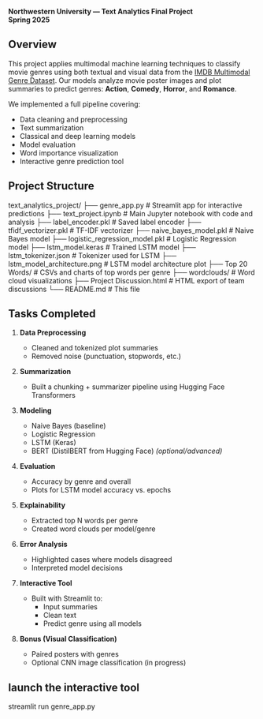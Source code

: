**Northwestern University — Text Analytics Final Project**  
**Spring 2025**

## Overview

This project applies multimodal machine learning techniques to classify movie genres using both textual and visual data from the [IMDB Multimodal Genre Dataset](https://www.kaggle.com/datasets/zulkarnainsaurav/imdb-multimodal-vision-and-nlp-genre-classification). Our models analyze movie poster images and plot summaries to predict genres: **Action**, **Comedy**, **Horror**, and **Romance**.

We implemented a full pipeline covering:
- Data cleaning and preprocessing
- Text summarization
- Classical and deep learning models
- Model evaluation
- Word importance visualization
- Interactive genre prediction tool

## Project Structure

text_analytics_project/
├── genre_app.py                  # Streamlit app for interactive predictions
├── text_project.ipynb            # Main Jupyter notebook with code and analysis
├── label_encoder.pkl             # Saved label encoder
├── tfidf_vectorizer.pkl          # TF-IDF vectorizer
├── naive_bayes_model.pkl         # Naive Bayes model
├── logistic_regression_model.pkl # Logistic Regression model
├── lstm_model.keras              # Trained LSTM model
├── lstm_tokenizer.json           # Tokenizer used for LSTM
├── lstm_model_architecture.png   # LSTM model architecture plot
├── Top 20 Words/                 # CSVs and charts of top words per genre
├── wordclouds/                   # Word cloud visualizations
├── Project Discussion.html       # HTML export of team discussions
└── README.md                     # This file



## Tasks Completed

1. **Data Preprocessing**
   - Cleaned and tokenized plot summaries
   - Removed noise (punctuation, stopwords, etc.)

2. **Summarization**
   - Built a chunking + summarizer pipeline using Hugging Face Transformers

3. **Modeling**
   - Naive Bayes (baseline)
   - Logistic Regression
   - LSTM (Keras)
   - BERT (DistilBERT from Hugging Face) *(optional/advanced)*

4. **Evaluation**
   - Accuracy by genre and overall
   - Plots for LSTM model accuracy vs. epochs

5. **Explainability**
   - Extracted top N words per genre
   - Created word clouds per model/genre

6. **Error Analysis**
   - Highlighted cases where models disagreed
   - Interpreted model decisions

7. **Interactive Tool**
   - Built with Streamlit to:
     - Input summaries
     - Clean text
     - Predict genre using all models

8. **Bonus (Visual Classification)**
   - Paired posters with genres
   - Optional CNN image classification (in progress)
  
## launch the interactive tool

streamlit run genre_app.py



